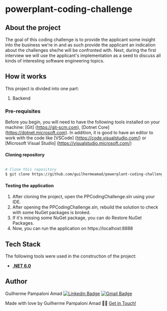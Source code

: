 # powerplant-coding-challenge

## About the project

The goal of this coding challenge is to provide the applicant some insight into the business we're in and as such provide the applicant an indication about the challenges she/he will be confronted with. Next, during the first interview we will use the applicant's implementation as a seed to discuss all kinds of interesting software engineering topics.  

## How it works

This project is divided into one part:

1. Backend

### Pre-requisites

Before you begin, you will need to have the following tools installed on your machine: [Git] (https://git-scm.com), [Dotnet Core] (https://dotnet.microsoft.com).  In addition, it is good to have an editor to work with the code like [VSCode] (https://code.visualstudio.com/) or [Microsoft Visual Studio] (https://visualstudio.microsoft.com/)

#### Cloning repository

```bash

# Clone this repository
$ git clone https://github.com/guilhermeamad/powerplant-coding-challenge.git

```

#### Testing the application

1. After cloning the project, open the PPCodingChallenge.sln using your IDE. 
2. After opening the PPCodingChallenge.sln, rebuild the solution to check with some NuGet packages is broked.
3. If it's missing some NuGet package, you can do Restore NuGet Packages.
4. Now, you can run the application on https://localhost:8888

## Tech Stack

The following tools were used in the construction of the project:

- **[.NET 6.0](https://dotnet.microsoft.com/en-us/download/dotnet/6.0)**

## Author

Guilherme Pampaloni Amad
[![Linkedin Badge](https://img.shields.io/badge/-Guilherme-blue?style=flat-square&logo=Linkedin&logoColor=white&link=https://www.linkedin.com/in/guilhermeamad/)](https://www.linkedin.com/in/guilhermeamad/) 
[![Gmail Badge](https://img.shields.io/badge/-guilhermepampaloni@gmail.com-c14438?style=flat-square&logo=Gmail&logoColor=white&link=mailto:guilhermepampaloni@gmail.com)](mailto:guilhermepampaloni@gmail.com)

Made with love by Guilherme Pampaloni Amad 👋🏽 [Get in Touch!](https://www.linkedin.com/in/guilhermeamad/)

